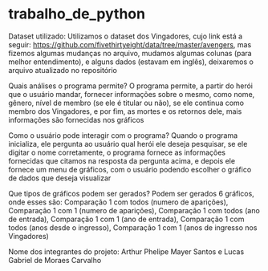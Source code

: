 # trabalho_de_python

Dataset utilizado:
Utilizamos o dataset dos Vingadores, cujo link está a seguir: https://github.com/fivethirtyeight/data/tree/master/avengers, mas fizemos algumas mudanças no arquivo, mudamos algumas colunas (para melhor entendimento), e alguns dados (estavam em inglês), deixaremos o arquivo atualizado no repositório

Quais análises o programa permite?
O programa permite, a partir do herói que o usuário mandar, fornecer informações sobre o mesmo, como nome, gênero, nível de membro (se ele é titular ou não), se ele continua como membro dos Vingadores, e por fim, as mortes e os retornos dele, mais informações são fornecidas nos gráficos

Como o usuário pode interagir com o programa?
Quando o programa inicializa, ele pergunta ao usuário qual herói ele deseja pesquisar, se ele digitar o nome corretamente, o programa fornece as informações fornecidas que citamos na resposta da pergunta acima, e depois ele fornece um menu de gráficos, com o usuário podendo escolher o gráfico de dados que deseja visualizar

Que tipos de gráficos podem ser gerados?
Podem ser gerados 6 gráficos, onde esses são: Comparação 1 com todos (numero de aparições), Comparação 1 com 1 (numero de aparições), Comparação 1 com todos (ano de entrada), Comparação 1 com 1 (ano de entrada), Comparação 1 com todos (anos desde o ingresso), Comparação 1 com 1 (anos de ingresso nos Vingadores)

Nome dos integrantes do projeto:
Arthur Phelipe Mayer Santos e Lucas Gabriel de Moraes Carvalho
